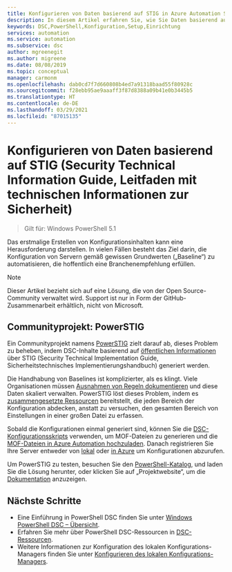 ```yaml
---
title: Konfigurieren von Daten basierend auf STIG in Azure Automation State Configuration
description: In diesem Artikel erfahren Sie, wie Sie Daten basierend auf DoD STIG für Azure Automation State Configuration konfigurieren.
keywords: DSC,PowerShell,Konfiguration,Setup,Einrichtung
services: automation
ms.service: automation
ms.subservice: dsc
author: mgreenegit
ms.author: migreene
ms.date: 08/08/2019
ms.topic: conceptual
manager: carmonm
ms.openlocfilehash: dab0cd7f7d660808b4ed7a91318baad55f80928c
ms.sourcegitcommit: f28ebb95ae9aaaff3f87d8388a09b41e0b3445b5
ms.translationtype: HT
ms.contentlocale: de-DE
ms.lasthandoff: 03/29/2021
ms.locfileid: "87015135"
---
```

# <a name="configure-data-based-on-security-technical-information-guide-stig"></a>Konfigurieren von Daten basierend auf STIG (Security Technical Information Guide, Leitfaden mit technischen Informationen zur Sicherheit)

> Gilt für: Windows PowerShell 5.1

Das erstmalige Erstellen von Konfigurationsinhalten kann eine Herausforderung darstellen.
In vielen Fällen besteht das Ziel darin, die Konfiguration von Servern gemäß gewissen Grundwerten („Baseline“) zu automatisieren, die hoffentlich eine Branchenempfehlung erfüllen.

> [!NOTE]
> Dieser Artikel bezieht sich auf eine Lösung, die von der Open Source-Community verwaltet wird.
> Support ist nur in Form der GitHub-Zusammenarbeit erhältlich, nicht von Microsoft.

## <a name="community-project-powerstig"></a>Communityprojekt: PowerSTIG

Ein Communityprojekt namens [PowerSTIG](https://github.com/microsoft/powerstig) zielt darauf ab, dieses Problem zu beheben, indem DSC-Inhalte basierend auf [öffentlichen Informationen](https://public.cyber.mil/stigs/) über STIG (Security Technical Implementation Guide, Sicherheitstechnisches Implementierungshandbuch) generiert werden.

Die Handhabung von Baselines ist komplizierter, als es klingt.
Viele Organisationen müssen [Ausnahmen von Regeln dokumentieren](https://github.com/microsoft/powerstig#powerstigdata) und diese Daten skaliert verwalten.
PowerSTIG löst dieses Problem, indem es [zusammengesetzte Ressourcen](https://github.com/microsoft/powerstig#powerstigdsc) bereitstellt, die jeden Bereich der Konfiguration abdecken, anstatt zu versuchen, den gesamten Bereich von Einstellungen in einer großen Datei zu erfassen.

Sobald die Konfigurationen einmal generiert sind, können Sie die [DSC-Konfigurationsskripts](/powershell/scripting/dsc/configurations/configurations) verwenden, um MOF-Dateien zu generieren und die [MOF-Dateien in Azure Automation hochzuladen](./tutorial-configure-servers-desired-state.md#create-and-upload-a-configuration-to-azure-automation).
Danach registrieren Sie Ihre Server entweder von [lokal](./automation-dsc-onboarding.md#enable-physicalvirtual-linux-machines) oder [in Azure](./automation-dsc-onboarding.md#enable-azure-vms) um Konfigurationen abzurufen.

Um PowerSTIG zu testen, besuchen Sie den [PowerShell-Katalog](https://www.powershellgallery.com), und laden Sie die Lösung herunter, oder klicken Sie auf „Projektwebsite“, um die [Dokumentation](https://github.com/microsoft/powerstig) anzuzeigen.

## <a name="next-steps"></a>Nächste Schritte

- Eine Einführung in PowerShell DSC finden Sie unter [Windows PowerShell DSC – Übersicht](/powershell/scripting/dsc/overview/overview).
- Erfahren Sie mehr über PowerShell DSC-Ressourcen in [DSC-Ressourcen](/powershell/scripting/dsc/resources/resources).
- Weitere Informationen zur Konfiguration des lokalen Konfigurations-Managers finden Sie unter [Konfigurieren des lokalen Konfigurations-Managers](/powershell/scripting/dsc/managing-nodes/metaconfig).
